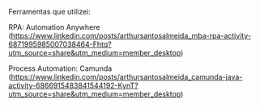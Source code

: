 Ferramentas que utilizei:

RPA: Automation Anywhere (https://www.linkedin.com/posts/arthursantosalmeida_mba-rpa-activity-6871995985007038464-Fhtq?utm_source=share&utm_medium=member_desktop)

Process Automation: Camunda (https://www.linkedin.com/posts/arthursantosalmeida_camunda-java-activity-6866915483841544192-KynT?utm_source=share&utm_medium=member_desktop)
